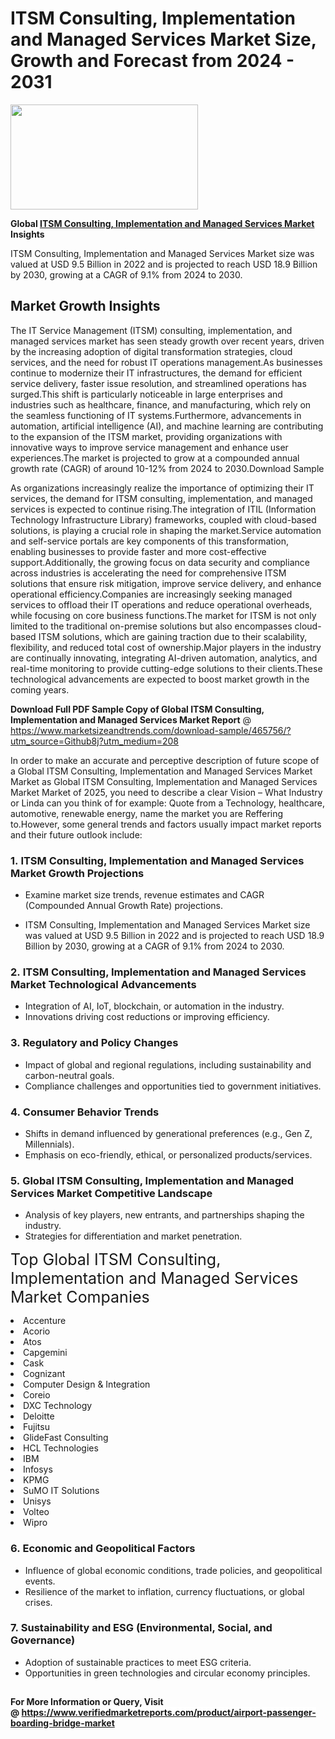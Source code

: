<H1>ITSM Consulting, Implementation and Managed Services Market Size, Growth and Forecast from 2024 - 2031</H1><img class="aligncenter size-medium wp-image-584254" src="https://thirdeyenews.in/wp-content/uploads/2024/09/Global-Market-Research-300x168.jpeg" alt="" width="300" height="168" /><p><strong>Global&nbsp;<a href="https://www.marketsizeandtrends.com/download-sample/465756/?utm_source=Github8j?utm_medium=208">ITSM Consulting, Implementation and Managed Services Market</a> Insights</strong></p><p>ITSM Consulting, Implementation and Managed Services Market size was valued at USD 9.5 Billion in 2022 and is projected to reach USD 18.9 Billion by 2030, growing at a CAGR of 9.1% from 2024 to 2030.</p><p><h2>Market Growth Insights</h2> <p>The IT Service Management (ITSM) consulting, implementation, and managed services market has seen steady growth over recent years, driven by the increasing adoption of digital transformation strategies, cloud services, and the need for robust IT operations management.As businesses continue to modernize their IT infrastructures, the demand for efficient service delivery, faster issue resolution, and streamlined operations has surged.This shift is particularly noticeable in large enterprises and industries such as healthcare, finance, and manufacturing, which rely on the seamless functioning of IT systems.Furthermore, advancements in automation, artificial intelligence (AI), and machine learning are contributing to the expansion of the ITSM market, providing organizations with innovative ways to improve service management and enhance user experiences.The market is projected to grow at a compounded annual growth rate (CAGR) of around 10-12% from 2024 to 2030.Download Sample</p> <p>As organizations increasingly realize the importance of optimizing their IT services, the demand for ITSM consulting, implementation, and managed services is expected to continue rising.The integration of ITIL (Information Technology Infrastructure Library) frameworks, coupled with cloud-based solutions, is playing a crucial role in shaping the market.Service automation and self-service portals are key components of this transformation, enabling businesses to provide faster and more cost-effective support.Additionally, the growing focus on data security and compliance across industries is accelerating the need for comprehensive ITSM solutions that ensure risk mitigation, improve service delivery, and enhance operational efficiency.Companies are increasingly seeking managed services to offload their IT operations and reduce operational overheads, while focusing on core business functions.The market for ITSM is not only limited to the traditional on-premise solutions but also encompasses cloud-based ITSM solutions, which are gaining traction due to their scalability, flexibility, and reduced total cost of ownership.Major players in the industry are continually innovating, integrating AI-driven automation, analytics, and real-time monitoring to provide cutting-edge solutions to their clients.These technological advancements are expected to boost market growth in the coming years.</p><p><span class=""><strong>Download Full PDF Sample Copy of Global ITSM Consulting, Implementation and Managed Services Market Report</strong> @ <a href="https://www.marketsizeandtrends.com/download-sample/465756/?utm_source=Github8j?utm_medium=208" target="_blank">https://www.marketsizeandtrends.com/download-sample/465756/?utm_source=Github8j?utm_medium=208</a></span></p><p>In order to make an accurate and perceptive description of future scope of a Global&nbsp;ITSM Consulting, Implementation and Managed Services Market Market as Global&nbsp;ITSM Consulting, Implementation and Managed Services Market Market of 2025, you need to describe a clear Vision &ndash; What Industry or Linda can you think of for example: Quote from a Technology, healthcare, automotive, renewable energy, name the market you are Reffering to.However, some general trends and factors usually impact market reports and their future outlook include:</p><h3>1.&nbsp;<strong>ITSM Consulting, Implementation and Managed Services Market Growth Projections</strong></h3><ul><li>Examine market size trends, revenue estimates and CAGR (Compounded Annual Growth Rate) projections.</li><li><p>ITSM Consulting, Implementation and Managed Services Market size was valued at USD 9.5 Billion in 2022 and is projected to reach USD 18.9 Billion by 2030, growing at a CAGR of 9.1% from 2024 to 2030.</p></li></ul><h3>2.&nbsp;<strong>ITSM Consulting, Implementation and Managed Services Market Technological Advancements</strong></h3><ul><li>Integration of AI, IoT, blockchain, or automation in the industry.</li><li>Innovations driving cost reductions or improving efficiency.</li></ul><h3>3.&nbsp;<strong>Regulatory and Policy Changes</strong></h3><ul><li>Impact of global and regional regulations, including sustainability and carbon-neutral goals.</li><li>Compliance challenges and opportunities tied to government initiatives.</li></ul><h3>4.&nbsp;<strong>Consumer Behavior Trends</strong></h3><ul><li>Shifts in demand influenced by generational preferences (e.g., Gen Z, Millennials).</li><li>Emphasis on eco-friendly, ethical, or personalized products/services.</li></ul><h3>5.&nbsp;<strong>Global ITSM Consulting, Implementation and Managed Services Market Competitive Landscape</strong></h3><ul><li>Analysis of key players, new entrants, and partnerships shaping the industry.</li><li>Strategies for differentiation and market penetration.</li></ul><p data-pm-slice="1 1 []"><span style="color: inherit; font-family: inherit; font-size: 25px;">Top Global ITSM Consulting, Implementation and Managed Services Market Companies</span></p><div class="" data-test-id=""><p><li>Accenture</li><li> Acorio</li><li> Atos</li><li> Capgemini</li><li> Cask</li><li> Cognizant</li><li> Computer Design & Integration</li><li> Coreio</li><li> DXC Technology</li><li> Deloitte</li><li> Fujitsu</li><li> GlideFast Consulting</li><li> HCL Technologies</li><li> IBM</li><li> Infosys</li><li> KPMG</li><li> SuMO IT Solutions</li><li> Unisys</li><li> Volteo</li><li> Wipro</li></p></div><h3>6.&nbsp;<strong>Economic and Geopolitical Factors</strong></h3><ul><li>Influence of global economic conditions, trade policies, and geopolitical events.</li><li>Resilience of the market to inflation, currency fluctuations, or global crises.</li></ul><h3>7.&nbsp;<strong>Sustainability and ESG (Environmental, Social, and Governance)</strong></h3><ul><li>Adoption of sustainable practices to meet ESG criteria.</li><li>Opportunities in green technologies and circular economy principles.</li></ul><h2><strong style="font-size: 14px;">For More Information or Query, Visit @&nbsp;</strong><a style="background-color: #ffffff; font-size: 14px;" href="https://www.marketsizeandtrends.com/report/itsm-consulting-implementation-and-managed-services-market/" target="_blank">https://www.verifiedmarketreports.com/product/airport-passenger-boarding-bridge-market</a></h2>